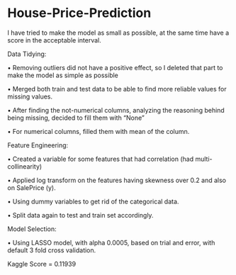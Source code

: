 # House-Price-Prediction

I have tried to make the model as small as possible, at the same time have a score in the acceptable interval.




Data Tidying:

• Removing outliers did not have a positive effect, so I deleted that part to make the model as simple
as possible

• Merged both train and test data to be able to find more reliable values for missing values.

• After finding the not-numerical columns, analyzing the reasoning behind being missing, decided to
fill them with “None”

• For numerical columns, filled them with mean of the column.




Feature Engineering:

• Created a variable for some features that had correlation (had multi-collinearity)

• Applied log transform on the features having skewness over 0.2 and also on SalePrice (y).

• Using dummy variables to get rid of the categorical data.

• Split data again to test and train set accordingly.




Model Selection:

• Using LASSO model, with alpha 0.0005, based on trial and error, with default 3 fold cross
validation.

Kaggle Score = 0.11939

